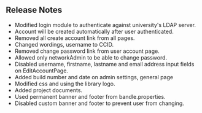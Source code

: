 ## Release Notes

* Modified login module to authenticate against university's LDAP server.
* Account will be created automatically after user authenticated.
* Removed all create account link from all pages.
* Changed wordings, username to CCID.
* Removed change password link from user account page.
* Allowed only networkAdmin to be able to change password.
* Disabled username, firstname, lastname and email address input fields on EditAccountPage.
* Added build number and date on admin settings, general page
* Modified css and using the library logo.
* Added project documents.
* Used permanent banner and footer from bandle.properties.
* Disabled custom banner and footer to prevent user from changing.

